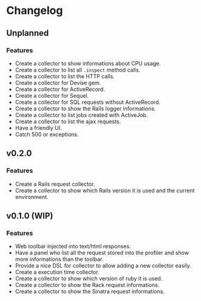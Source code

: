 # Changelog

## Unplanned

### Features

  * Create a collector to show informations about CPU usage.
  * Create a collector to list all `.inspect` method calls.
  * Create a collector to list the HTTP calls.
  * Create a collector for Devise gem.
  * Create a collector for ActiveRecord.
  * Create a collector for Sequel.
  * Create a collector for SQL requests without ActiveRecord.
  * Create a collector to show the Rails logger informations.
  * Create a collector to list jobs created with ActiveJob.
  * Create a collector to list the ajax requests.
  * Have a friendly UI.
  * Catch 500 or exceptions.


## v0.2.0

### Features

  * Create a Rails request collector.
  * Create a collector to show which Rails version it is used and the current environment.


## v0.1.0 (WIP)

### Features

  * Web toolbar injected into text/html responses.
  * Have a panel who list all the request stored into the profiler and show more informations than the toolbar.
  * Provide a nice DSL for collector to allow adding a new collector easily.
  * Create a execution time collector.
  * Create a collector to show which version of ruby it is used.
  * Create a collector to show the Rack request informations.
  * Create a collector to show the Sinatra request informations.
